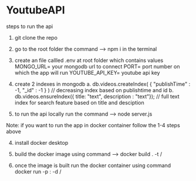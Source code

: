 # YoutubeAPI

steps to run the api

1. git clone the repo

2. go to the root folder the command -->  npm i   in the terminal

3. create an file callled .env at root folder which contains values
MONGO_URL= your mongodb url to connect
PORT= port number on which the app will run
YOUTUBE_API_KEY= youtube api key

4. create 2 indexes in mongodb
   a. db.videos.createIndex( { "publishTime" : -1, "_id" : -1 } ) // decreasing index based on publishtime and id
   b. db.videos.ensureIndex({ title: "text", description : "text"}); // full text index for search feature based on title and desciption

5. to run the api locally run the command -->    node server.js

Note: if you want to run the app in docker container follow the 1-4 steps above

4. install docker desktop

5. build the docker image using command -->  docker build . -t <username>/<app-name>

6. once the image is built run the docker container using command  
   docker run -p <dockerPort>:<hostPort> -d <username>/<app-name>
